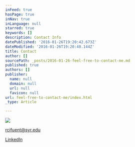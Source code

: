 ```yaml
---
inFeed: true
hasPage: true
inNav: true
inLanguage: null
starred: true
keywords: []
description: Contact Info
datePublished: '2016-01-26T19:20:42.673Z'
dateModified: '2016-01-26T19:20:40.144Z'
title: Contact
author: []
sourcePath: _posts/2016-01-26-feel-free-to-contact-me.md
published: true
authors: []
publisher:
  name: null
  domain: null
  url: null
  favicon: null
url: feel-free-to-contact-me/index.html
_type: Article

---
```

![](https://s3-us-west-2.amazonaws.com/the-grid-img/p/d6b10914d39d4b646472c633edfce46c95b99123.gif)

rcifuent@syr.edu

[LinkedIn][0]

[0]: https://www.linkedin.com/in/rafacifuentes